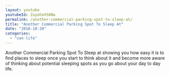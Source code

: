 ```yaml
---
layout: youtube
youtubeId: ZuyohoX58Nw
permalink: /another-commercial-parking-spot-to-sleep-at/
title: "Another Commercial Parking Spot To Sleep At"
date: "2018-10-20"
categories: 
  - "van-life"
---
```


Another Commercial Parking Spot To Sleep at showing you how easy it is to find places to sleep once you start to think about it and become more aware of thinking about potential sleeping spots as you go about your day to day life.
